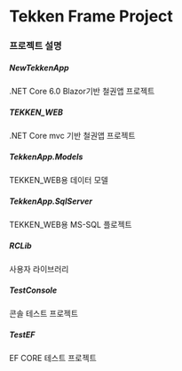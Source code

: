 # Tekken Frame Project

### 프로젝트 설명
   
##### NewTekkenApp
.NET Core 6.0 Blazor기반 철권앱 프로젝트
   
   
##### TEKKEN_WEB
.NET Core mvc 기반 철권앱 프로젝트
   
   
##### TekkenApp.Models
TEKKEN_WEB용 데이터 모델
   
##### TekkenApp.SqlServer
TEKKEN_WEB용 MS-SQL 플로젝트
   
##### RCLib
사용자 라이브러리
   
##### TestConsole
콘솔 테스트 프로젝트
   
##### TestEF
EF CORE 테스트 프로젝트
   
   
